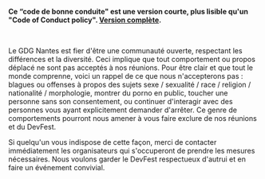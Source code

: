 __Ce “code de bonne conduite" est une version courte, plus lisible qu'un "Code of Conduct policy". [Version complète](http://meta.wikimedia.org/wiki/Don%27t_be_a_dick).__

<br/>

Le GDG Nantes est fier d'être une communauté ouverte, respectant les différences et la diversité. Ceci implique que tout comportement ou propos déplacé ne sont pas acceptés à nos réunions. Pour être clair et que tout le monde comprenne, voici un rappel de ce que nous n'accepterons pas : blagues ou offenses à propos des sujets sexe / sexualité / race / religion / nationalité / morphologie, montrer du porno en public, toucher une personne sans son consentement, ou continuer d'interagir avec des personnes vous ayant explicitement demander d'arrêter. Ce genre de comportements pourront nous amener à vous faire exclure de nos réunions et du DevFest.

Si quelqu'un vous indispose de cette façon, merci de contacter immédiatement les organisateurs qui s'occuperont de prendre les mesures nécessaires. Nous voulons garder le DevFest respectueux d'autrui et en faire un événement convivial.